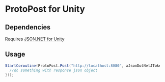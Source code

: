 # ProtoPost for Unity

## Dependencies
Requires [JSON.NET for Unity](https://assetstore.unity.com/packages/tools/input-management/json-net-for-unity-11347)

## Usage
```cs
StartCoroutine(ProtoPost.Post("http://localhost:8080", aJsonDotNetJToken, (json) => {
  //do something with response json object
}));
```
